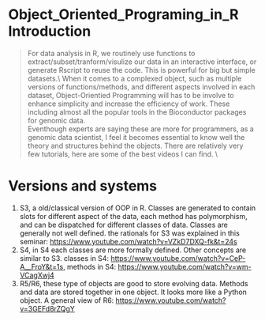 # Object_Oriented_Programing_in_R Introduction
> For data analysis in R, we routinely use functions to
extract/subset/tranform/visulize our data in an interactive interface,
or generate Rscript to reuse the code. This is powerful for big but
simple datasets.\ 
> When it comes to a complexed object, such as multiple
versions of functions/methods, and different aspects involved in each
dataset, Object-Orientied Programming will has to be involve to enhance
simplicity and increase the efficiency of work. These including almost
all the popular tools in the Bioconductor packages for genomic data.\
> Eventhough experts are saying these are more for programmers, as a
genomic data scientist, I feel it becomes essential to know well the
theory and structures behind the objects. There are relatively very few
tutorials, here are some of the best videos I can find. \
# Versions and systems
1. S3, a old/classical version of OOP in R. Classes are generated to
contain slots for different aspect of the data, each method has
polymorphism, and can be dispatched for different classes of data.
Classes are generally not well defined. the rationals for S3 was
explained in this seminar:
https://www.youtube.com/watch?v=VZkD7DXQ-fk&t=24s 
2. S4, in S4 each
classes are more formally defined. Other concepts are similar to S3.
classes in S4: https://www.youtube.com/watch?v=CeP-A__FroY&t=1s, methods
in S4: https://www.youtube.com/watch?v=wm-VCagXwj4 
3. R5/R6, these type of objects are good to store evolving data. Methods and data are 
stored together in one object. It looks more like a Python object. A
general view of R6: https://www.youtube.com/watch?v=3GEFd8rZQgY

